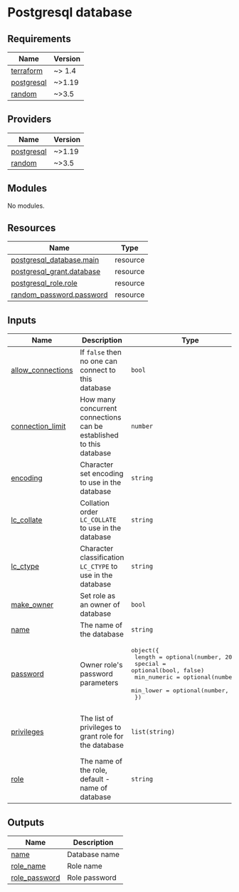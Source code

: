 # Postgresql database
<!-- BEGIN_TF_DOCS -->
## Requirements

| Name | Version |
|------|---------|
| <a name="requirement_terraform"></a> [terraform](#requirement\_terraform) | ~> 1.4 |
| <a name="requirement_postgresql"></a> [postgresql](#requirement\_postgresql) | ~>1.19 |
| <a name="requirement_random"></a> [random](#requirement\_random) | ~>3.5 |

## Providers

| Name | Version |
|------|---------|
| <a name="provider_postgresql"></a> [postgresql](#provider\_postgresql) | ~>1.19 |
| <a name="provider_random"></a> [random](#provider\_random) | ~>3.5 |

## Modules

No modules.

## Resources

| Name | Type |
|------|------|
| [postgresql_database.main](https://registry.terraform.io/providers/cyrilgdn/postgresql/latest/docs/resources/database) | resource |
| [postgresql_grant.database](https://registry.terraform.io/providers/cyrilgdn/postgresql/latest/docs/resources/grant) | resource |
| [postgresql_role.role](https://registry.terraform.io/providers/cyrilgdn/postgresql/latest/docs/resources/role) | resource |
| [random_password.password](https://registry.terraform.io/providers/hashicorp/random/latest/docs/resources/password) | resource |

## Inputs

| Name | Description | Type | Default | Required |
|------|-------------|------|---------|:--------:|
| <a name="input_allow_connections"></a> [allow\_connections](#input\_allow\_connections) | If `false` then no one can connect to this database | `bool` | `true` | no |
| <a name="input_connection_limit"></a> [connection\_limit](#input\_connection\_limit) | How many concurrent connections can be established to this database | `number` | `-1` | no |
| <a name="input_encoding"></a> [encoding](#input\_encoding) | Character set encoding to use in the database | `string` | `"UTF8"` | no |
| <a name="input_lc_collate"></a> [lc\_collate](#input\_lc\_collate) | Collation order `LC_COLLATE` to use in the database | `string` | `"C"` | no |
| <a name="input_lc_ctype"></a> [lc\_ctype](#input\_lc\_ctype) | Character classification `LC_CTYPE` to use in the database | `string` | `"C"` | no |
| <a name="input_make_owner"></a> [make\_owner](#input\_make\_owner) | Set role as an owner of database | `bool` | `false` | no |
| <a name="input_name"></a> [name](#input\_name) | The name of the database | `string` | n/a | yes |
| <a name="input_password"></a> [password](#input\_password) | Owner role's password parameters | <pre>object({<br>    length      = optional(number, 20)<br>    special     = optional(bool, false)<br>    min_numeric = optional(number, 2)<br>    min_lower   = optional(number, 2)<br>  })</pre> | `{}` | no |
| <a name="input_privileges"></a> [privileges](#input\_privileges) | The list of privileges to grant role for the database | `list(string)` | <pre>[<br>  "CONNECT",<br>  "CREATE",<br>  "TEMPORARY"<br>]</pre> | no |
| <a name="input_role"></a> [role](#input\_role) | The name of the role, default - name of database | `string` | `null` | no |

## Outputs

| Name | Description |
|------|-------------|
| <a name="output_name"></a> [name](#output\_name) | Database name |
| <a name="output_role_name"></a> [role\_name](#output\_role\_name) | Role name |
| <a name="output_role_password"></a> [role\_password](#output\_role\_password) | Role password |
<!-- END_TF_DOCS -->